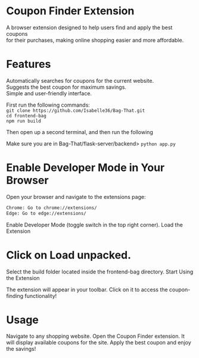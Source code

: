 # Coupon Finder Extension
A browser extension designed to help users find and apply the best coupons <br> for their purchases, making online shopping easier and more affordable.

# Features
Automatically searches for coupons for the current website.
<br>
Suggests the best coupon for maximum savings.
<br>
Simple and user-friendly interface.
<br>

First run the following commands: 
<br>
`git clone https://github.com/Isabelle36/Bag-That.git`
<br>
`cd frontend-bag`
<br>
`npm run build`

Then open up a second terminal, and then run the following

Make sure you are in Bag-That/flask-server/backend>
`python app.py`

# Enable Developer Mode in Your Browser

Open your browser and navigate to the extensions page:
```bash
Chrome: Go to chrome://extensions/
Edge: Go to edge://extensions/
```
Enable Developer Mode (toggle switch in the top right corner).
Load the Extension

# Click on Load unpacked.
Select the build folder located inside the frontend-bag directory.
Start Using the Extension

The extension will appear in your toolbar.
Click on it to access the coupon-finding functionality!

# Usage
Navigate to any shopping website.
Open the Coupon Finder extension.
It will display available coupons for the site.
Apply the best coupon and enjoy the savings!
